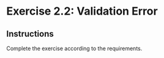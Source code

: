 # Exercise 2.2: Validation Error

## Instructions

Complete the exercise according to the requirements.
